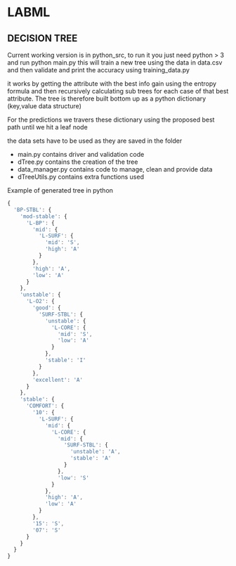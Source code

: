 # LABML

## DECISION TREE

Current working version is in python_src, to run it you just need python > 3 and run python main.py this will train a new tree using the data in data.csv and then validate and print the accuracy using training_data.py

it works by getting the attribute with the best info gain using the entropy formula and then recursively calculating sub trees for each case of that best attribute. The tree is therefore built bottom up as a python dictionary (key,value data structure)

For the predictions we travers these dictionary using the proposed best path until we hit a leaf node

the data sets have to be used as they are saved in the folder

* main.py contains driver and validation code 
* dTree.py contains the creation of the tree
* data_manager.py contains code to manage, clean and provide data
* dTreeUtils.py contains extra functions used

Example of generated tree in python
```javascript
{
  'BP-STBL': {
    'mod-stable': {
      'L-BP': {
        'mid': {
          'L-SURF': {
            'mid': 'S',
            'high': 'A'
          }
        },
        'high': 'A',
        'low': 'A'
      }
    },
    'unstable': {
      'L-O2': {
        'good': {
          'SURF-STBL': {
            'unstable': {
              'L-CORE': {
                'mid': 'S',
                'low': 'A'
              }
            },
            'stable': 'I'
          }
        },
        'excellent': 'A'
      }
    },
    'stable': {
      'COMFORT': {
        '10': {
          'L-SURF': {
            'mid': {
              'L-CORE': {
                'mid': {
                  'SURF-STBL': {
                    'unstable': 'A',
                    'stable': 'A'
                  }
                },
                'low': 'S'
              }
            },
            'high': 'A',
            'low': 'A'
          }
        },
        '15': 'S',
        '07': 'S'
      }
    }
  }
}
```

